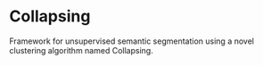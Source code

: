 # Collapsing
Framework for unsupervised semantic segmentation using a novel clustering algorithm named Collapsing.
